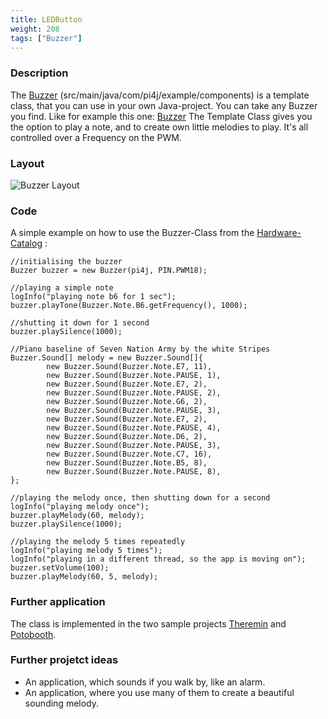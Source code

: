 ```yaml
---
title: LEDButton
weight: 208
tags: ["Buzzer"]
---
```

### Description
The [Buzzer](https://github.com/Pi4J/pi4j-example-components/tree/Dev-Arcade/src/main/java/com/pi4j/example/components) (src/main/java/com/pi4j/example/components) is a template class, that you can use in your own Java-project.
You can take any Buzzer you find. Like for example this one: [Buzzer](https://www.berrybase.de/sensoren-module/audio-schall/ky-012-aktives-buzzer-modul)
The Template Class gives you the option to play a note, and to create own little melodies to play. It's all controlled over a Frequency on the PWM.

### Layout
![Buzzer Layout](/assets/documentation/device-examples/Layout-Buzzer.png)

### Code
A simple example on how to use the Buzzer-Class from the [Hardware-Catalog](https://github.com/Pi4J/pi4j-example-components) :
```
//initialising the buzzer
Buzzer buzzer = new Buzzer(pi4j, PIN.PWM18);

//playing a simple note
logInfo("playing note b6 for 1 sec");
buzzer.playTone(Buzzer.Note.B6.getFrequency(), 1000);

//shutting it down for 1 second
buzzer.playSilence(1000);

//Piano baseline of Seven Nation Army by the white Stripes
Buzzer.Sound[] melody = new Buzzer.Sound[]{
		new Buzzer.Sound(Buzzer.Note.E7, 11),
		new Buzzer.Sound(Buzzer.Note.PAUSE, 1),
		new Buzzer.Sound(Buzzer.Note.E7, 2),
		new Buzzer.Sound(Buzzer.Note.PAUSE, 2),
		new Buzzer.Sound(Buzzer.Note.G6, 2),
		new Buzzer.Sound(Buzzer.Note.PAUSE, 3),
		new Buzzer.Sound(Buzzer.Note.E7, 2),
		new Buzzer.Sound(Buzzer.Note.PAUSE, 4),
		new Buzzer.Sound(Buzzer.Note.D6, 2),
		new Buzzer.Sound(Buzzer.Note.PAUSE, 3),
		new Buzzer.Sound(Buzzer.Note.C7, 16),
		new Buzzer.Sound(Buzzer.Note.B5, 8),
		new Buzzer.Sound(Buzzer.Note.PAUSE, 8),
};

//playing the melody once, then shutting down for a second
logInfo("playing melody once");
buzzer.playMelody(60, melody);
buzzer.playSilence(1000);

//playing the melody 5 times repeatedly
logInfo("playing melody 5 times");
logInfo("playing in a different thread, so the app is moving on");
buzzer.setVolume(100);
buzzer.playMelody(60, 5, melody);
```

### Further application
The class is implemented in the two sample projects [Theremin](https://github.com/DieterHolz/RaspPiTheremin) and [Potobooth](https://github.com/DieterHolz/PhotoBooth).

### Further projetct ideas
- An application, which sounds if you walk by, like an alarm.
- An application, where you use many of them to create a beautiful sounding melody.
